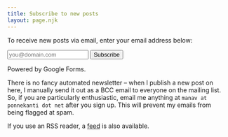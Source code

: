 ```yaml
---
title: Subscribe to new posts
layout: page.njk
---
```

To receive new posts via email, enter your email address below:

<form class="subscribe-box" action="https://docs.google.com/forms/d/e/1FAIpQLSdjHv8SvZxShkZVvNVEGXf4DRHJZDqcPEqUY7EqBSgOtJGByw/formResponse" method="POST" target="_blank">
    <input type="email" name="entry.950185210" placeholder="you@domain.com" required>
    <button type="submit">Subscribe</button>
</form>
<p class=disclaimer>Powered by Google Forms.</p>

There is no fancy automated newsletter – when I publish a new post on here, I manually send it out as a BCC email to everyone on the mailing list. So, if you are particularly enthusiastic, email me anything at `manav at ponnekanti dot net` after you sign up. This will prevent my emails from being flagged at spam.


If you use an RSS reader, a [feed](/feed.xml) is also available.
